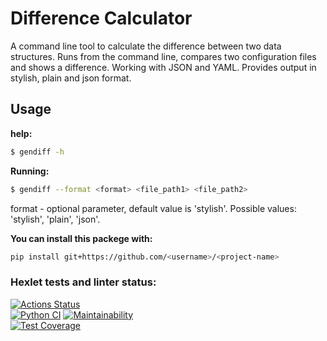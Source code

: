 # Difference Calculator

A command line tool to calculate the difference between two data structures.
Runs from the command line, compares two configuration files and shows a difference.
Working with JSON and YAML.
Provides output in stylish, plain and json format.

## Usage

**help:**

```bash
$ gendiff -h
```

**Running:**

```bash
$ gendiff --format <format> <file_path1> <file_path2> 
```

format - optional parameter, default value is 'stylish'.
Possible values: 'stylish', 'plain', 'json'.


**You can install this packege with:**
```bash
pip install git+https://github.com/<username>/<project-name>
```


### Hexlet tests and linter status:
[![Actions Status](https://github.com/DanaSenko/python-project-50/actions/workflows/hexlet-check.yml/badge.svg)](https://github.com/DanaSenko/python-project-50/actions)  
[![Python CI](https://github.com/DanaSenko/python-project-50/actions/workflows/main.yml/badge.svg)](https://github.com/DanaSenko/python-project-50/actions/workflows/main.yml)
[![Maintainability](https://api.codeclimate.com/v1/badges/424238d088ff8cc6de4b/maintainability)](https://codeclimate.com/github/DanaSenko/python-project-50/maintainability)                                   
[![Test Coverage](https://api.codeclimate.com/v1/badges/424238d088ff8cc6de4b/test_coverage)](https://codeclimate.com/github/DanaSenko/python-project-50/test_coverage)
